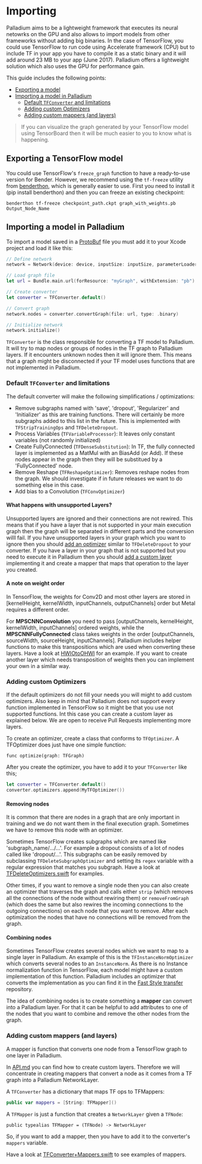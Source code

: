 
# Importing

Palladium aims to be a lightweight framework that executes its neural netowrks on the GPU and also allows to import models from other frameworks without adding big binaries. In the case of TensorFlow, you could use TensorFlow to run code using Accelerate framework (CPU) but to include TF in your app you have to compile it as a static binary and it will add around 23 MB to your app (June 2017).
Palladium offers a lightweight solution which also uses the GPU for performance gain.

This guide includes the following points:
* [Exporting a model]
* [Importing a model in Palladium]
    - [Default `TFConverter` and limitations]
    - [Adding custom Optimizers]
    - [Adding custom mappers (and layers)]

> If you can visualize the graph generated by your TensorFlow model using TensorBoard then it will be much easier to you to know what is happening.

## Exporting a TensorFlow model

You could use TensorFlow's `freeze_graph` function to have a ready-to-use version for Bender. However, we recommend using the `tf-freeze` utility from [benderthon](https://github.com/xmartlabs/benderthon), which is generally easier to use. First you need to install it (pip install benderthon) and then you can freeze an existing checkpoint:

    benderthon tf-freeze checkpoint_path.ckpt graph_with_weights.pb Output_Node_Name


## Importing a model in Palladium

To import a model saved in a [ProtoBuf](https://developers.google.com/protocol-buffers/) file you must add it to your Xcode project and load it like this:

```swift
// Define network
network = Network(device: device, inputSize: inputSize, parameterLoader: nil)

// Load graph file
let url = Bundle.main.url(forResource: "myGraph", withExtension: "pb")!

// Create converter
let converter = TFConverter.default()

// Convert graph
network.nodes = converter.convertGraph(file: url, type: .binary)

// Initialize network
network.initialize()
```

`TFConverter` is the class responsible for converting a TF model to Palladium. It will try to map nodes or groups of nodes in the TF graph to Palladium layers. If it encounters unknown nodes then it will ignore them. This means that a graph might be disconnected if your TF model uses functions that are not implemented in Palladium.


### Default `TFConverter` and limitations

The default converter will make the following simplifications / optimizations:
* Remove subgraphs named with 'save', 'dropout', 'Regularizer' and 'Initializer' as this are training functions. There will certainly be more subgraphs added to this list in the future. This is implemented with `TFStripTrainingOps` and `TFDeleteDropout`.
* Process Variables (`TFVariableProcessor`): It leaves only constant variables (not randomly initialized)
* Create FullyConnected (`TFDenseSubstitution`): In TF, the fully connected layer is implemented as a MatMul with an BiasAdd (or Add). If these nodes appear in the graph then they will be substitued by a 'FullyConnected' node.
* Remove Reshape (`TFReshapeOptimizer`): Removes reshape nodes from the graph. We should investigate if in future releases we want to do something else in this case.
* Add bias to a Convolution (`TFConvOptimizer`)

#### What happens with unsupported Layers?

Unsupported layers are ignored and their connections are not rewired. This means that if you have a layer that is not supported in your main execution graph then the graph will be separated in different parts and the conversion willl fail. If you have unsupported layers in your graph which you want to ignore then you should [add an optimizer](#custom-optimizer) similar to `TFDeleteDropout` to your converter. If you have a layer in your graph that is not supported but you need to execute it in Palladium then you should [add a custom layer](Documentation/API.md#adding-new-layers) implementing it and create a mapper that maps that operation to the layer you created.

#### A note on weight order
In TensorFlow, the weights for Conv2D and most other layers are stored in [kernelHeight, kernelWidth, inputChannels, outputChannels] order but Metal requires a different order.

For __MPSCNNConvolution__ you need to pass [outputChannels, kernelHeight, kernelWidth, inputChannels] ordered weights, while the __MPSCNNFullyConnected__ class takes weights in the order [outputChannels, sourceWidth, sourceHeight, inputChannels]. Palladium includes helper functions to make this transpositions which are used when converting these layers. Have a look at [HWIOtoOHWI](Sources/Helpers/Helpers.swift) for an example. If you want to create another layer which needs transposition of weights then you can implement your own in a similar way.

### Adding custom Optimizers <a name="custom-optimizer"></a>

If the default optimizers do not fill your needs you will might to add custom optimizers. Also keep in mind that Palladium does not support every function implemented in TensorFlow so it might be that you use not supported functions. Int this case you can create a custom layer as explained below. We are open to receive Pull Requests implementing more layers.

To create an optimizer, create a class that conforms to `TFOptimizer`.
A TFOptimizer does just have one simple function: 

`func optimize(graph: TFGraph)`

After you create the optimizer, you have to add it to your `TFConverter` like this;

```swift
let converter = TFConverter.default()
converter.optimizers.append(MyTFOptimizer())
```

#### Removing nodes

It is common that there are nodes in a graph that are only important in training and we do not want them in the final execution graph. Sometimes we have to remove this node with an optimizer.

Sometimes TensorFlow creates subgraphs which are named like 'subgraph_name/.../...'. For example a dropout consists of a lot of nodes called like 'dropout/...'. This subgraphs can be easily removed by subclassing `TFDeleteSubgraphOptimizer` and setting its `regex` variable with a regular expression that matches you subgraph.
Have a look at [TFDeleteOptimizers.swift](Sources/Adapters/Tensorflow/TFDeleteOptimizers.swift) for examples.

Other times, if you want to remove a single node then you can also create an optimizer that traverses the graph and calls either `strip` (which removes all the connections of the node without rewiring them) or `removeFromGraph` (which does the same but also rewires the incoming connections to the outgoing connections) on each node that you want to remove. After each optimization the nodes that have no connections will be removed from the graph.

#### Combining nodes

Sometimes TensorFlow creates several nodes which we want to map to a single layer in Palladium. An example of this is the `TFInstanceNormOptimizer` which converts several nodes to an `InstanceNorm`. As there is no Instance normalization function in TensorFlow, each model might have a custom implementation of this function. Palladium includes an optimizer that converts the implementation as you can find it in the [Fast Style transfer](https://github.com/lengstrom/fast-style-transfer/blob/master/src/transform.py) repository.

The idea of combining nodes is to create something a __mapper__ can convert into a Palladium layer. For that it can be helpful to add attributes to one of the nodes that you want to combine and remove the other nodes from the graph.


### Adding custom mappers (and layers) <a name="custom-mappers"></a>

A mapper is function that converts one node from a TensorFlow graph to one layer in Palladium.

In [API.md](Documentation/API.md) you can find how to create custom layers. Therefore we will concentrate in creating mappers that convert a node as it comes from a TF graph into a Palladium NetworkLayer.

A `TFConverter` has a dictionary that maps TF ops to TFMappers:

```swift
public var mappers = [String: TFMapper]()
```

A `TFMapper` is just a function that creates a `NetworkLayer` given a `TFNode`:

`public typealias TFMapper = (TFNode) -> NetworkLayer`

So, if you want to add a mapper, then you have to add it to the converter's `mappers` variable.

Have a look at [TFConverter+Mappers.swift](Sources/Adapters/Tensorflow/TFConverter+Mappers.swift) to see examples of mappers.


[Exporting a model]: #exporting-a-model
[Importing a model in Palladium]: #importing-a-model-in-bender
[Default `TFConverter` and limitations]: #default-tfconverter-and-limitations
[Adding custom Optimizers]: #adding-custom-optimizers
[Adding custom mappers (and layers)]: #custom-mappers